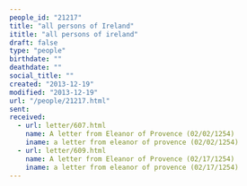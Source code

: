 ```yaml
---
people_id: "21217"
title: "all persons of Ireland"
ititle: "all persons of ireland"
draft: false
type: "people"
birthdate: ""
deathdate: ""
social_title: ""
created: "2013-12-19"
modified: "2013-12-19"
url: "/people/21217.html"
sent:
received:
  - url: letter/607.html
    name: A letter from Eleanor of Provence (02/02/1254)
    iname: a letter from eleanor of provence (02/02/1254)
  - url: letter/609.html
    name: A letter from Eleanor of Provence (02/17/1254)
    iname: a letter from eleanor of provence (02/17/1254)
---
```

